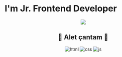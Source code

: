 # I'm Jr. Frontend Developer

<p align="center">
   <img src="https://media.giphy.com/media/l3V0fZHUK7W8xWDxC/giphy.gif" />
</p>

<h2 align="center">🧰 Alet çantam 🧰</h2>
<p align="center">
<img src="https://img.shields.io/badge/-HTML5-%23E44D27?style=flat-square&logo=html5&logoColor=ffffff" alt="html" />
<img src="https://img.shields.io/badge/-CSS3-%231572B6?style=flat-square&logo=css3" alt="css" />
<img src="https://img.shields.io/badge/-JavaScript-%23F7DF1C?style=flat-square&logo=javascript&logoColor=000000&labelColor=%23F7DF1C&color=%23FFCE5A" alt="js" />

